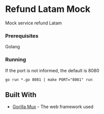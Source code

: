 # Refund Latam Mock

Mock service refund Latam

### Prerequisites

Golang

### Running

If the port is not informed, the default is 8080

```
go run *.go 8081 | make PORT="8081" run
```

## Built With

* [Gorilla Mux](https://github.com/gorilla/mux) - The web framework used